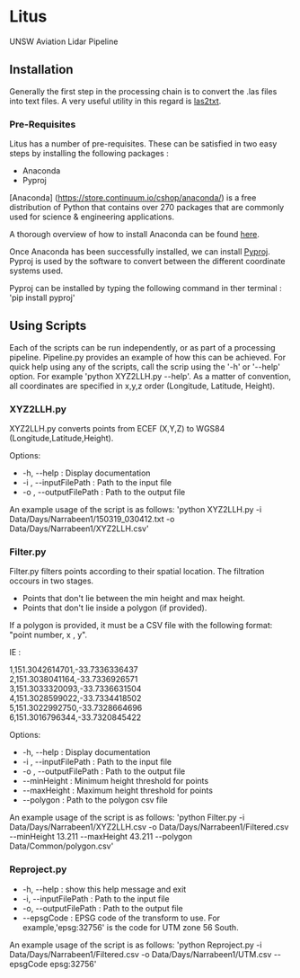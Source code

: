 # Litus
UNSW Aviation Lidar Pipeline

## Installation

Generally  the first step in the processing chain is to convert the .las files into text files.
A very useful utility in this regard is [las2txt](http://www.liblas.org/utilities/las2txt.html). 


### Pre-Requisites
Litus has a number of pre-requisites. These can be satisfied in two easy steps by installing the following packages : 
* Anaconda
* Pyproj

[Anaconda] (https://store.continuum.io/cshop/anaconda/) is a free distribution of Python that contains over 270 packages that are commonly used for science & engineering applications. 

A thorough overview of how to install Anaconda can be found [here](https://store.continuum.io/static/img/Anaconda-Quickstart.pdf).

Once Anaconda has been successfully installed, we can install [Pyproj](https://pypi.python.org/pypi/pyproj). Pyproj is used by the software to convert between the different coordinate systems used.

Pyproj can be installed by typing the following command in ther terminal : 'pip install pyproj'

## Using Scripts
Each of the scripts can be run independently, or as part of a processing pipeline. Pipeline.py provides an example of how this can be achieved. For quick help using any of the scripts, call the scrip using the '-h' or '--help' option.
For example 'python XYZ2LLH.py --help'. As a matter of convention, all coordinates are specified in x,y,z order (Longitude, Latitude, Height). 

### XYZ2LLH.py
XYZ2LLH.py converts points from ECEF (X,Y,Z) to WGS84 (Longitude,Latitude,Height).

Options:
* -h, --help            : Display documentation
* -i , --inputFilePath  : Path to the input file
* -o , --outputFilePath : Path to the output file

An example usage of the script is as follows: 
  'python XYZ2LLH.py -i Data/Days/Narrabeen1/150319_030412.txt -o Data/Days/Narrabeen1/XYZ2LLH.csv'

### Filter.py
Filter.py filters points according to their spatial location.
The filtration occours in two stages.

* Points that don't lie between the min height and max height. 
* Points that don't lie inside a polygon (if provided).

If a polygon is provided, it must be a CSV file with the following format: "point number, x , y".

IE : 
  
  1,151.3042614701,-33.7336336437  
  2,151.3038041164,-33.7336926571  
  3,151.3033320093,-33.7336631504  
  4,151.3028599022,-33.7334418502  
  5,151.3022992750,-33.7328664696  
  6,151.3016796344,-33.7320845422  
  
Options:
* -h, --help            : Display documentation
* -i , --inputFilePath  : Path to the input file
* -o , --outputFilePath : Path to the output file
* --minHeight           : Minimum height threshold for points
* --maxHeight           : Maximum height threshold for points
* --polygon             : Path to the polygon csv file  

An example usage of the script is as follows:
  'python Filter.py -i Data/Days/Narrabeen1/XYZ2LLH.csv -o Data/Days/Narrabeen1/Filtered.csv --minHeight 13.211 --maxHeight 43.211 --polygon Data/Common/polygon.csv'
  
### Reproject.py

* -h, --help : show this help message and exit
* -i, --inputFilePath : Path to the input file
* -o, --outputFilePath : Path to the output file
* --epsgCode : EPSG code of the transform to use. For example,'epsg:32756' is the code for UTM zone 56 South.

An example usage of the script is as follows:
  'python Reproject.py -i Data/Days/Narrabeen1/Filtered.csv -o Data/Days/Narrabeen1/UTM.csv --epsgCode epsg:32756'
